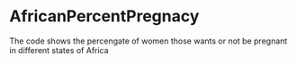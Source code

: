 # AfricanPercentPregnacy
The code shows the percengate of women those wants or not be pregnant  in different states of Africa 

